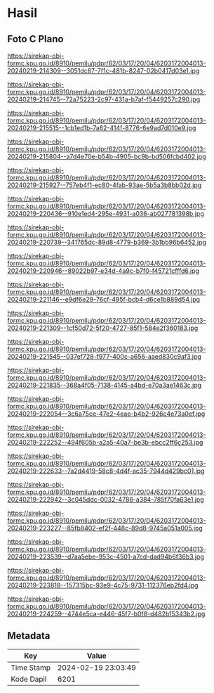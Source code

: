 # Hasil

## Foto C Plano

https://sirekap-obj-formc.kpu.go.id/8910/pemilu/pdpr/62/03/17/20/04/6203172004013-20240219-214309--3051dc87-7f1c-481b-8247-02b0417d03e1.jpg

https://sirekap-obj-formc.kpu.go.id/8910/pemilu/pdpr/62/03/17/20/04/6203172004013-20240219-214745--72a75223-2c97-431a-b7af-f5449257c290.jpg

https://sirekap-obj-formc.kpu.go.id/8910/pemilu/pdpr/62/03/17/20/04/6203172004013-20240219-215515--1cb1ed1b-7a62-414f-8776-6e9ad7d010e9.jpg

https://sirekap-obj-formc.kpu.go.id/8910/pemilu/pdpr/62/03/17/20/04/6203172004013-20240219-215804--a7d4e70e-b54b-4905-bc9b-bd506fcbd402.jpg

https://sirekap-obj-formc.kpu.go.id/8910/pemilu/pdpr/62/03/17/20/04/6203172004013-20240219-215927--757eb4f1-ec80-4fab-93ae-5b5a3b8bb02d.jpg

https://sirekap-obj-formc.kpu.go.id/8910/pemilu/pdpr/62/03/17/20/04/6203172004013-20240219-220436--910e1ed4-295e-4931-a036-ab027781398b.jpg

https://sirekap-obj-formc.kpu.go.id/8910/pemilu/pdpr/62/03/17/20/04/6203172004013-20240219-220739--341765dc-89d8-4779-b369-3b1bb96b6452.jpg

https://sirekap-obj-formc.kpu.go.id/8910/pemilu/pdpr/62/03/17/20/04/6203172004013-20240219-220946--89022b97-e34d-4a9c-b7f0-f45721cfffd6.jpg

https://sirekap-obj-formc.kpu.go.id/8910/pemilu/pdpr/62/03/17/20/04/6203172004013-20240219-221146--e9df6e29-76cf-495f-bcb4-d6ce1b889d54.jpg

https://sirekap-obj-formc.kpu.go.id/8910/pemilu/pdpr/62/03/17/20/04/6203172004013-20240219-221309--1cf50d72-5f20-4727-85f1-584e2f360183.jpg

https://sirekap-obj-formc.kpu.go.id/8910/pemilu/pdpr/62/03/17/20/04/6203172004013-20240219-221545--037ef728-f977-400c-a656-aaed830c9af3.jpg

https://sirekap-obj-formc.kpu.go.id/8910/pemilu/pdpr/62/03/17/20/04/6203172004013-20240219-221835--368a4f05-7138-4145-a4bd-e70a3ae1463c.jpg

https://sirekap-obj-formc.kpu.go.id/8910/pemilu/pdpr/62/03/17/20/04/6203172004013-20240219-222054--3c6a75ce-47e2-4eae-b4b2-926c4e73a0ef.jpg

https://sirekap-obj-formc.kpu.go.id/8910/pemilu/pdpr/62/03/17/20/04/6203172004013-20240219-222252--494f605b-a2a5-40a7-be3b-ebcc2ff6c253.jpg

https://sirekap-obj-formc.kpu.go.id/8910/pemilu/pdpr/62/03/17/20/04/6203172004013-20240219-222633--7a2d4419-58c8-4d4f-ac35-7944d429bc01.jpg

https://sirekap-obj-formc.kpu.go.id/8910/pemilu/pdpr/62/03/17/20/04/6203172004013-20240219-222942--3c045ddc-0032-4786-a384-785f70fa63e1.jpg

https://sirekap-obj-formc.kpu.go.id/8910/pemilu/pdpr/62/03/17/20/04/6203172004013-20240219-223227--85fb8402-ef2f-448c-89d8-9745a051a005.jpg

https://sirekap-obj-formc.kpu.go.id/8910/pemilu/pdpr/62/03/17/20/04/6203172004013-20240219-223539--d7aa5ebe-953c-4501-a7cd-dad94b6f36b3.jpg

https://sirekap-obj-formc.kpu.go.id/8910/pemilu/pdpr/62/03/17/20/04/6203172004013-20240219-223818--157315bc-93e9-4c75-9731-112376eb2fd4.jpg

https://sirekap-obj-formc.kpu.go.id/8910/pemilu/pdpr/62/03/17/20/04/6203172004013-20240219-224259--4744e5ca-e446-45f7-b0f8-d482b15343b2.jpg


## Metadata

| Key        | Value               |
| ---------- | ------------------- |
| Time Stamp | 2024-02-19 23:03:49 |
| Kode Dapil | 6201                |



